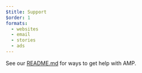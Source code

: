 ```yaml
---
$title: Support
$order: 1
formats:
  - websites
  - email
  - stories
  - ads
---
```


<!-- 
This file is imported from https://github.com/ampproject/amphtml/blob/master/SUPPORT.md. 
Please do not change this file. 
If you have found a bug or an issue please 
have a look and request a pull request there. 
--> 

See our [README.md](https://github.com/ampproject/amphtml/blob/master/./README.md) for ways to get help with AMP.